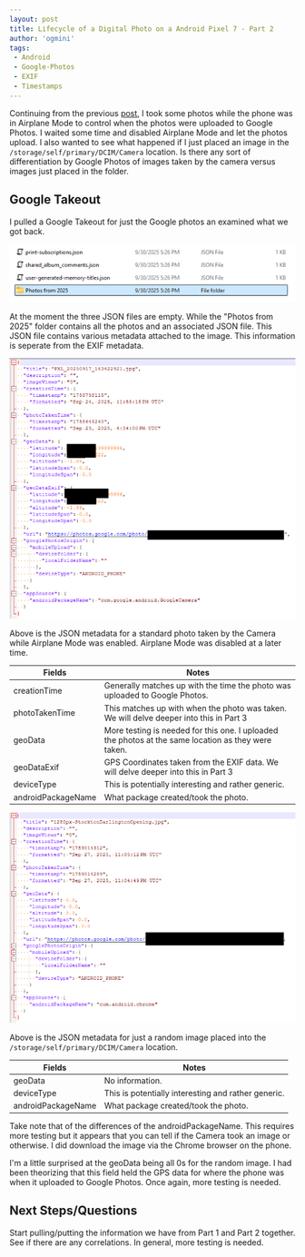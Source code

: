```yaml
---
layout: post
title: Lifecycle of a Digital Photo on a Android Pixel 7 - Part 2
author: 'ogmini'
tags:
 - Android
 - Google-Photos
 - EXIF
 - Timestamps
---
```


Continuing from the previous [post](https://ogmini.github.io/2025/09/27/Lifecycle-Digital-Photos-Android.html), I took some photos while the phone was in Airplane Mode to control when the photos were uploaded to Google Photos. I waited some time and disabled Airplane Mode and let the photos upload. I also wanted to see what happened if I just placed an image in the `/storage/self/primary/DCIM/Camera` location. Is there any sort of differentiation by Google Photos of images taken by the camera versus images just placed in the folder.

## Google Takeout

I pulled a Google Takeout for just the Google photos an examined what we got back.

![Takeout Structure](/images/android-photos/takeout_structure.png)

At the moment the three JSON files are empty. While the "Photos from 2025" folder contains all the photos and an associated JSON file. This JSON file contains various metadata attached to the image. This information is seperate from the EXIF metadata.

![Delayed Photo](/images/android-photos/delay-upload-photo.png)

Above is the JSON metadata for a standard photo taken by the Camera while Airplane Mode was enabled. Airplane Mode was disabled at a later time.

| Fields | Notes |
| --- | --- |
| creationTime | Generally matches up with the time the photo was uploaded to Google Photos. |
| photoTakenTime | This matches up with when the photo was taken. We will delve deeper into this in Part 3 |
| geoData | More testing is needed for this one. I uploaded the photos at the same location as they were taken. |
| geoDataExif | GPS Coordinates taken from the EXIF data. We will delve deeper into this in Part 3 |
| deviceType | This is potentially interesting and rather generic. |
| androidPackageName | What package created/took the photo. |

![Image](/images/android-photos/upload-image.png)

Above is the JSON metadata for just a random image placed into the `/storage/self/primary/DCIM/Camera` location.

| Fields | Notes |
| --- | --- |
| geoData | No information. |
| deviceType | This is potentially interesting and rather generic. |
| androidPackageName | What package created/took the photo. |

Take note that of the differences of the androidPackageName. This requires more testing but it appears that you can tell if the Camera took an image or otherwise. I did download the image via the Chrome browser on the phone.

I'm a little surprised at the geoData being all 0s for the random image. I had been theorizing that this field held the GPS data for where the phone was when it uploaded to Google Photos. Once again, more testing is needed.

## Next Steps/Questions

Start pulling/putting the information we have from Part 1 and Part 2 together. See if there are any correlations. In general, more testing is needed.

